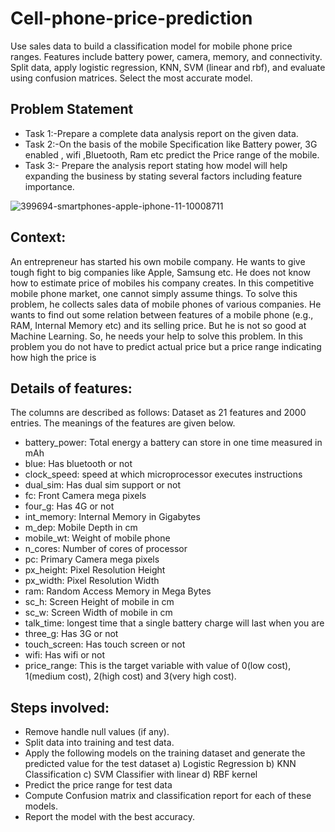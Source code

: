 # Cell-phone-price-prediction

Use sales data to build a classification model for mobile phone price ranges. Features include battery power, camera, memory, and connectivity. Split data, apply logistic regression, KNN, SVM (linear and rbf), and evaluate using confusion matrices. Select the most accurate model.

## Problem Statement

* Task 1:-Prepare a complete data analysis report on the given data.
* Task 2:-On the basis of the mobile Specification like Battery power, 3G enabled ,
  wifi ,Bluetooth, Ram etc predict the Price range of the mobile.
* Task 3:- Prepare the analysis report stating how model will help expanding the
  business by stating several factors including feature importance.

![399694-smartphones-apple-iphone-11-10008711](https://github.com/AbhishekDighule/Cell-phone-price-prediction/assets/145597070/bc8afc76-396c-42ca-9a39-28214cc06fa7)

## Context:

An entrepreneur has started his own mobile company. He wants to give tough fight to big companies like Apple, Samsung etc. He does not know how to estimate price of mobiles his company creates. In this competitive mobile phone market, one cannot simply assume things. To solve this problem, he collects sales data of mobile phones of various companies. He wants to find out some relation between features of a mobile phone (e.g., RAM, Internal Memory etc) and its selling price. But he is not so good at Machine Learning. So, he needs your help to solve this problem. In this problem you do not have to predict actual price but a price range indicating how high the price is

## Details of features:
The columns are described as follows: Dataset as 21 features and 2000 entries. The meanings of the features are given below.

* battery_power: Total energy a battery can store in one time measured in mAh
* blue: Has bluetooth or not
* clock_speed: speed at which microprocessor executes instructions
* dual_sim: Has dual sim support or not
* fc: Front Camera mega pixels
* four_g: Has 4G or not
* int_memory: Internal Memory in Gigabytes
* m_dep: Mobile Depth in cm
* mobile_wt: Weight of mobile phone
* n_cores: Number of cores of processor
* pc: Primary Camera mega pixels
* px_height: Pixel Resolution Height
* px_width: Pixel Resolution Width
* ram: Random Access Memory in Mega Bytes
* sc_h: Screen Height of mobile in cm
* sc_w: Screen Width of mobile in cm
* talk_time: longest time that a single battery charge will last when you are
* three_g: Has 3G or not
* touch_screen: Has touch screen or not
* wifi: Has wifi or not
* price_range: This is the target variable with value of 0(low cost), 1(medium cost), 2(high cost) and 3(very high cost).
## Steps involved:

* Remove handle null values (if any).
* Split data into training and test data.
* Apply the following models on the training dataset and generate the predicted value for the test dataset a) Logistic Regression b) KNN Classification c) SVM Classifier with linear d) RBF kernel
* Predict the price range for test data
* Compute Confusion matrix and classification report for each of these models.
* Report the model with the best accuracy.
